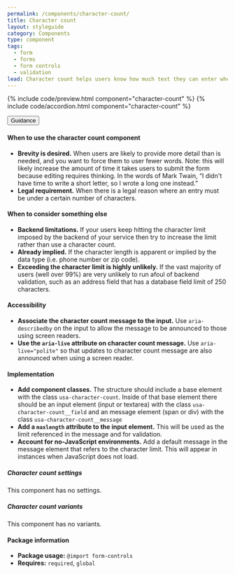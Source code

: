 ```yaml
---
permalink: /components/character-count/
title: Character count
layout: styleguide
category: Components
type: component
tags:
  - form
  - forms
  - form controls
  - validation
lead: Character count helps users know how much text they can enter when there is a limit on the number of characters.
---
```


{% include code/preview.html component="character-count" %}
{% include code/accordion.html component="character-count" %}

<div class="usa-accordion usa-accordion--bordered site-accordion-docs">
  <button class="usa-button-unstyled usa-accordion__button"
      aria-expanded="true" aria-controls="character-count-docs">
    Guidance
  </button>
  <div id="character-count-docs" aria-hidden="false" class="usa-accordion__content site-component-usage">
    <h4>When to use the character count component</h4>
    <ul class="usa-content-list">
      <li><strong>Brevity is desired.</strong> When users are likely to provide more detail than is needed, and you want to force them to user fewer words. Note: this will likely increase the amount of time it takes users to submit the form because editing requires thinking. In the words of Mark Twain, “I didn't have time to write a short letter, so I wrote a long one instead.”</li>
      <li><strong>Legal requirement.</strong> When there is a legal reason where an entry must be under a certain number of characters.</li>
    </ul>
    <h4>When to consider something else</h4>
    <ul class="usa-content-list">
      <li><strong>Backend limitations.</strong> If your users keep hitting the character limit imposed by the backend of your service then try to increase the limit rather than use a character count.</li>
      <li><strong>Already implied.</strong> If the character length is apparent or implied by the data type (i.e. phone number or zip code). </li>
      <li><strong>Exceeding the character limit is highly unlikely.</strong> If the vast majority of users (well over 99%) are very unlikely to run afoul of backend validation, such as an address field that has a database field limit of 250 characters.</li>
    </ul>
    <h4 class="usa-heading">Accessibility</h4>
    <ul class="usa-content-list">
      <li>
        <strong>Associate the character count message to the input.</strong> Use <code>aria-describedby</code> on the input to allow the message to be announced to those using screen readers.
      </li>
      <li>
        <strong>Use the <code>aria-live</code> attribute on character count message.</strong> Use <code>aria-live=<wbr>"polite"</code> so that updates to character count message are also announced when using a screen reader.
      </li>
    </ul>
    <h4>Implementation</h4>
    <ul class="usa-content-list">
      <li>
        <strong>Add component classes.</strong> The structure should include a base element with the class <code>usa-character-count</code>. Inside of that base element there should be an input element (input or textarea) with the class <code>usa-character-count__field</code> and an message element (span or div) with the class <code>usa-character-count__message</code>
      </li>
      <li>
        <strong>Add a <code>maxlength</code> attribute to the input element.</strong> This will be used as the limit referenced in the message and for validation.
      </li>
      <li>
        <strong>Account for no-JavaScript environments.</strong> Add a default message in the message element that refers to the character limit. This will appear in instances when JavaScript does not load.
      </li>
    </ul>
    <h5 id="character-count-settings">Character count settings</h5>
    <p>This component has no settings.</p>
    <h5 id="character-count-variants">Character count variants</h5>
    <p>This component has no variants.</p>
    <h4 class="usa-heading">Package information</h4>
    <ul class="usa-content-list">
      <li>
        <strong>Package usage:</strong> <code>@import form-controls</code>
      </li>
      <li>
        <strong>Requires:</strong> <code>required</code>, <code>global</code>
      </li>
    </ul>
  </div>
</div>
